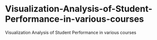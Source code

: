 # Visualization-Analysis-of-Student-Performance-in-various-courses
Visualization Analysis of Student Performance in various courses
